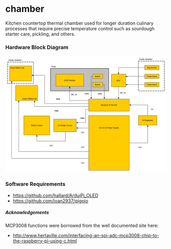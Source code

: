 # chamber
Kitchen countertop thermal chamber used for longer duration culinary
processes that require precise temperature control such as sourdough 
starter care, pickling, and others.

### Hardware Block Diagram
![block_diagram](concept/block_diagram_20190106.jpg)

### Software Requirements
 - https://github.com/hallard/ArduiPi_OLED 
 - https://github.com/joan2937/pigpio

##### Acknowledgements
MCP3008 functions were borrowed from the well documented site here: 
 - http://www.hertaville.com/interfacing-an-spi-adc-mcp3008-chip-to-the-raspberry-pi-using-c.html
